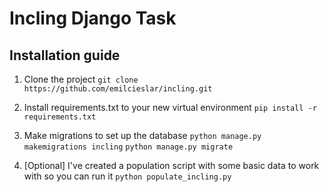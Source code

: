 # Incling Django Task

## Installation guide

1. Clone the project
    `git clone https://github.com/emilcieslar/incling.git`

2. Install requirements.txt to your new virtual environment
    `pip install -r requirements.txt`

3. Make migrations to set up the database
    `python manage.py makemigrations incling`
    `python manage.py migrate`

4. [Optional] I've created a population script with some basic data to work with so you can run it
    `python populate_incling.py`
